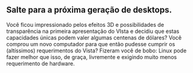 

<div id="corps">

<h2>Salte para a próxima geração de desktops.</h2>

Você ficou impressionado pelos efeitos 3D e possibilidades de 
transparência na primeira apresentação do VIsta e decidiu que estas 
capacidades únicas podem valer algumas centenas de dólares? Você comprou 
um novo computador para que então pudesse cumprir os (altíssimos) 
requerimentos do Vista? Fizeram você de bobo: Linux pode fazer melhor 
que isso, de graça, livremente e exigindo muito menos requerimento de 
hardware.

<? all_video_ids_from_file ();?>


</div>


